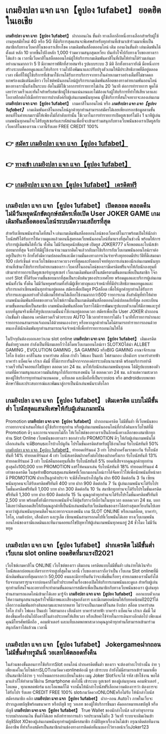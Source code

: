 # เกมยิงปลา แจก แจก【คูปอง 1ufabet】  ยอดฮิตในเอเชีย 

**เกมยิงปลา แจก แจก【คูปอง 1ufabet】** ฝากถอนเงิน ขั้นต่ำ  ทางเลือกอีกหนึ่งทางเลือกสำหรับผู้ใช้งานยุคสมัยใหม่ 4G หรือ 5G ที่มีบริการสุดแสนจะพิเศษสำหรับทุกท่านที่เข้ามาเข้าร่วมมาเพื่อเป็นสมาชิกกับทางเว็บคาสิโนของเราเสี่ยงโชค เกมเดิมพันสล็อตออนไลน์ เติม ถอนเงินขั้นต่ำ เล่นเดิมพันได้ตั้งแต่ หลัก 10 บาทขึ้นไปถึงหลัก 1,000 ร่วมความสนุกสุดเหวี่ยง บันเทิงใจไปกับทางเว็บของทางเราได้แล้ว ณ เวลานี้เว็บคาสิโนสล็อตออนไลน์ผู้ให้บริการเกมเดิมพันคาสิโนที่เปิดให้ท่านได้ร่วมเล่นมาอย่างนานมากกว่า 5 ปี มีภาพกราฟฟิกที่สวยสมจริง รูปแบบระบบ 3 มิติ
อีกทั้งทางเรายังมี มือหนึ่งการสร้างระบบที่คอยดูแลและให้บริการ  รวมไปถึงพัฒนาและปรับปรุงตัวเกมให้มีประสิทธิภาพที่ดีอยู่ตลอดเวลา เพื่อที่ให้ผู้ใช้บริการที่เข้ามาใช้งานได้รับการบริการจากทางในค่ายเกมเราอย่างเต็มที่ไม่ขาดตกบกพร่องแม้แต่นิดเดียว เว็บไซต์พนันออนไลน์ผู้บริการเกมเดิมพันสล็อตของทางค่ายเกมพันออนไลน์ของทางเรานั้นยังเป็นระบบ อัตโนมัติใช้เวลาการทำรายการไม่เกิน 20 วินาที ต่อการทำรายการ พูดได้เลยว่ารวดเร็วและทันใจสำหรับสมาชิกผู้ใช้งานแน่นอนและไม่ต้องแจ้งผู้ให้บริการที่ทำให้เสียเวลาและโอกาสอีกต่อไปเมื่อทำรายการฝากตังค์กับผู้เล่นเกมพนันทุกคน
ผู้ใช้บริการที่สนใจอยากจะลองเล่นเกม **เกมยิงปลา แจก แจก【คูปอง 1ufabet】** เกมคาสิโนออนไลน์ หรือ ***เกมยิงปลา แจก แจก【คูปอง 1ufabet】*** เกมเดิมพันคาสิโนออนไลน์ลูกค้าทุกท่านสามารถสมัครได้เลยเพียงกรอกข้อมูลตามขั้นตอนที่ในค่ายเกมเรามีให้เพียงไม่กี่ลำดับเท่านั้น ใช้เวลาในการทำรายการเปิดยูสเซอร์ไม่ถึง 1 นาทีผู้เล่นเกมพนันทุกคนก็จะได้รับยูสเซอร์และรหัสผ่านเพื่อที่จะเข้ามาร่วมสนุกกับทางเว็บพนันของเราเปิดยูสกับเว็บคาสิโนของเราณ เวลานี้รับเลย FREE CREDIT 100%

## 👉 [สมัคร เกมยิงปลา แจก แจก【คูปอง 1ufabet】](https://archa888.com/)
## 👉 [ทางเข้า เกมยิงปลา แจก แจก【คูปอง 1ufabet】](https://archa888.com/)
## 👉 [เกมยิงปลา แจก แจก【คูปอง 1ufabet】 เครดิตฟรี](https://archa888.com/)

## เกมยิงปลา แจก แจก【คูปอง 1ufabet】 เปิดตลอด ตลอดคืน ไม่มีวันหยุดนักขัตฤกษ์สมัครเพื่อเปิด User JOKER GAME เกมเดิมพันสล็อตออนไลน์ระบบมีความเสถียรที่สุด 

สำหรับเซียนพนันท่านใดที่สนใจ เล่นเกมเดิมพันสล็อตออนไลน์ของเว็บคาสิโนเราพร้อมเปิดให้นักล่าโบนัสฟรีได้รับการให้ความดูแลแล้วตอนนี้สุดยอดเว็บพนันออนไลน์ที่มาแรงที่สุดในช่วงนี้ พร้อมให้การบริการผู้เดิมพันได้ทั้งวัน ทั้งคืน ไม่มีวันหยุดนักขัตฤกษ์ เปิดยูส JOKER777 แจ็กพอตและโบนัสเข้าบ่อยมากที่สุด จึงทำให้มีผู้ใช้งานจำนวนมากติดใจแล้วกลับมาใช้บริการกับเว็บเกมพนันออนไลน์เราต่ออยู่เป็นประจำ อีกทั้งยังมีความปลอดภัยและมีความมั่นคงทางการเงินจ่ายจริงทุกยอดมีประวัติที่ดีเสมอมา 100 เปอร์เซ็นต์ ทางเว็บไซต์ของเราควบวงจรที่สุดและยังตอบโจทย์ทุกการเล่นของนักเล่นเกมพนันทุกท่านที่เข้ามาใช้บริการกับค่ายเกมของเรา
เว็บคาสิโนออนไลน์ของเรามีเครดิตฟรีแจกให้กับนักลงทุนที่เข้ามาทำรายการเปิดยูสเซอร์ทุกยูสเซอร์ เว็บเกมเดิมพันคาสิโนสมัครตามขั้นตอนเพื่อเป็นสมาชิก โจ๊กเกอร์ Slot ที่ได้รับความชื่นชอบมากที่สุดเป็นระดับต้นๆของประเทศไทย พร้อมดูแลและบริการผู้เล่นเกมพนันทั้งวัน ทั้งคืน ไม่มีวันหยุดพร้อมทั้งยังมีผู้เชี่ยวชาญและเจ้าหน้าที่ที่มีประสิทธิภาพคอยดูแลและบริการเหล่าเซียนพนันทุกท่านอยู่ตลอด สมัครเพื่อเปิดยูส PGสล็อต เพื่อให้ลูกค้าทุกท่านได้รับการบริการและดูแลอย่างทั่วถึงมีเกมให้ท่านได้เลือกใช้งานมากกว่า500 รายการเกม
สิ่งสำคัญที่ทำให้ค่ายเกมพนันเดิมพันสล็อตของทางเว็บไซต์เรานั้นเป็นเกมเดิมพันสล็อตออนไลน์ปลอดภัยที่สุด ลงทะเบียนตามขั้นตอนเพื่อเป็นสมาชิก  เกมพนันเดิมพันสล็อตเว็บเราได้มีการพัฒนารูปแบบตัวเกมให้มีภาพและรูปแบบที่ดูสมจริงเพื่อให้รูปแบบเกมนั้นน่าใช้งานอยู่ตลอดเวลา สมัครเพื่อเปิด User JOKER ฝากถอนเงินขั้นต่ำ เติมถอน เครดิตรวดเร็วด้วยระบบ AUTO ใช้เวลาทำรายการไม่ถึง 1 นาทีทั้งรายการฝากและรายการถอนสามารถแจ้งถอนได้ด้วยตนเองง่ายๆ หรือหากลูกค้าท่านใดไม่สามารถทำรายการถอนด้วยตนเองได้นักเดิมพันทุกท่านสามารถแจ้งเจ้าหน้าที่เพื่อทำรายการถอนเงินให้ได้

ในปัจจุบันต้องบอกเลยว่าเกม slot online **เกมยิงปลา แจก แจก【คูปอง 1ufabet】** เติมเครดิต ขั้นต่ำทรูวอเลท กำลังเป็นที่นิยมเลยก็ว่าได้โดยเว็บเกมออนไลน์เรา SLOTXOได้นำ ALLBET GAMING , EVOLUTION GAMING , SA GAMING หรือBIG GAMING อาณาจักรเกมไฮโล ยิงปลา คาสิโนสด บาคาร่าสด สล็อต กำถั่ว ไพ่แคง ปั่นแปะ ไพ่สามกอง เสือมังกร บาคาร่าสายฟ้า บาคาร่า แบ็คแจ๊ค เก้าเก ดัมมี่ ที่ได้การการันตีจากจากองค์กรระบดับนานาชาติ พร้อมบริการอย่าดีรวดเร็วทันใจคอยแก้ไขปัญหา ตลอดเวลา 24 ชม. มาให้กับนักเล่นเกมพนันทุกคน ได้มีรูปแบบของตัวเกมที่มีความสนุกและความมันส์สนุกไปกับการแทงพนัน ได้ ตลอดเวลา 24 ชม. แล้วแต่ความสะดวกของผู้ใช้บริการทุกท่านผ่านบนคอม , แท็บเลต และมือถือที่เป็นระบบios หรือ androidแบบพกพา ศึกษาวิธีและประสบการณ์และพัฒนาสู่การเป็นนักเล่นพนันระดับโลก

## เกมยิงปลา แจก แจก【คูปอง 1ufabet】 เติมเครดิต แบบไม่มีขั้นต่ำ โบนัสสุดแสนพิเศษให้กับผู้เล่นเกมพนัน

 Promotion  **เกมยิงปลา แจก แจก【คูปอง 1ufabet】** ฝากถอนเครดิต ไม่มีขั้นต่ำ ที่เว็บพนันของเราอยากจะนำเสนอให้แก่  ผู้ใช้บริการทุกท่าน หรือผู้เล่นเกมพนันออนไลน์ที่กำลังค้นหาเว็บไซต์ที่มี  Promotion ดีๆ และการแจกแบบไม่กั๊ก ให้เว็บไซต์ของทางเราเป็นอีกหนึ่งทางเลือกของสมาชิกทุกท่าน Slot Online เว็บพนันของทางเรา ขอกล่าวกับ PROMOTION ดีๆ ให้กับผู้เล่นเกมพนันได้เลือกเล่นกัน จะมีBonusอะไรบ้างไปดูกัน
โปรโมชั่นเครดิตสำหรับผู้ใช้งานใหม่ รับโบนัสทันที 50% [เกมยิงปลา แจก แจก【คูปอง 1ufabet】](https://archa888.com/) ทำยอดเทิร์นแค่ 3 เท่า
โปรฝากครั้งแรกของวัน รับโบนัสทันที 14% ทำยอดเทิร์นแค่ 4 เท่า
โบนัสเครดิตฝากครั้งต่อไปของฝากครั้งแรก รับโบนัสทันที 13% ทำยอดเทิร์นแค่ 3 เท่า
โบนัสคืนยอดทุนที่เสีย รับโบนัสทันที 5% ยอดที่เสียจากคุณลูกค้าทุกท่าน สูงสุดถึง100,000 บาท
 PROMOTION แชร์ให้คนมาเล่น รับโบนัสทันที 18% ทำยอดเทิร์นแค่ 4 เท่าของเครดิต
ในสุดท้ายBonusสุดแสนพิศษที่เว็บเกมออนไลน์เราได้จัดหาไว้ให้เพื่อนักพนันที่หน้าตาดี  PROMOTION ฝากเป็นลูกค้าประจำ จะมีสิ่งไหนบ้างไปดูกัน
ฝาก 600 ติดต่อกัน 3 วัน เซียนพนันทุกคนจะได้รับเครดิตฟรีทันที 400 บาท
ฝาก 900 ติดต่อกัน 7 วัน ผู้เล่นเกมพนันจะได้รับโปรโมชั่นเครดิตฟรีทันที 1,000 บาท
ฝาก 300 ติดต่อกัน 10 วัน สมาชิกทุกท่านจะได้รับโปรโมชั่นเครดิตฟรีทันที 1,300 บาท
ฝาก 600 ติดต่อกัน 15 วัน คุณลูกค้าทุกท่านจะได้รับโปรโมชั่นเครดิตฟรีทันที 2,500 บาท
พร้อมทั้งยังมีการแทงพนันที่จะได้ลุ้นรับรางวัลบิ๊กวินในทุกเวลา ตลอดเวลา 24 ชม. บอกได้เลยว่าคืนยอดเสียให้กับคุณลูกค้าที่เป็นนักเล่นพนันกับเว็บเดิมพันของเราได้อย่างสุดเหวี่ยงกันไปเลย หากว่าผู้เล่นพนันทุกคนติดใจและอยากจะแทงพนัน เกม SLOT ONLINE  หรือเกมสล็อต, บาคาร่า, ไฮโล, เกมยิงปลา, เสือมังกร และรูเล็ต เซียนพนันสามารถกดไปที่เว็บพนันได้เลย ทางเว็บเกมพนันออนไลน์ของเรามีแอดมินและทีมงานคอยแก้ไขปัญหาให้ผู้เล่นเกมพนันทุกคนอยู่ 24 ชั่วโมง ไม่มีวันหยุด

## เกมยิงปลา แจก แจก【คูปอง 1ufabet】 ฝากเครดิต ไม่มีขั้นต่ำ  เว็บเกม slot online ยอดฮิตที่มาแรงปี2021

เว็บไซต์เกมคาสิโน ONLINE เว็บไซต์ของเรา เติมถอน เครดิตแบบไม่มีขั้นต่ำ เล่นง่ายได้เงินจริง โบนัสแตกบ่อยและอัตราการจ่ายสูงที่สุดในเวลานี้ เว็บของทางเราถือว่าเป็น เว็บเกม Slot onlineที่มีนักเดิมพันมากที่สุดมากกว่า 50,000 คนและมีการยืนยันว่าจะเพิ่มขึ้นเรื่อยๆ ค่ายเกมของเรานั้นยังได้รับจากมาตราฐานจากบ่อนคาสิโนทั่วประเทศในเรื่องของเปิดให้บริการเกมพนันและดูแล สำหรับผู้เล่นทุกท่านที่สนใจและอยากที่จะทำตามขั้นตอนการสมัครเพื่อเป็นสมาชิกกับทางเว็บพนันของเรา ผู้เล่นทุกท่านสามารถแอดไลน์เข้ามาได้เลย
	มารู้จัก **เกมยิงปลา แจก แจก【คูปอง 1ufabet】** ออกแบบตัวเกมให้ความสนุกสนานสุดเร้าใจที่มีภาพและเสียงสุดอลังการ และมีเกมยอดนิยมให้กับยอดนิยมปี2021ได้เลือกวางเดิมพันอย่างล้นหลามและหลากหลาย  ไม่ว่าจะเป็นเกมคาสิโนสด ยิงปลา สล็อต บาคาร่าสด ไฮโล กำถั่ว ไพ่แคง ปั่นแปะ ไพ่สามกอง เสือมังกร บาคาร่าสายฟ้า บาคาร่า แบ็คแจ๊ค เก้าเก ดัมมี่ ไม่ต้องขึ้นเครื่องบินไปถึงคาสิโนต่างประเทศให้เสียเวลา หรือเสียค่าใช้จ่ายในการเดินทางอีกต่อไป เพียงแค่คุณมีโทรศัพท์มือถือ , คอมพิวเตอร์ และแท็บเลตพกพาสะดวกคุณลูกค้าทุกท่านก็สามารถเข้ามาร่วมสนุกกัลเราได้แล้วณ เวลานี้

## เกมยิงปลา แจก แจก【คูปอง 1ufabet】 Jokergameฝากถอน ไม่มีขั้นต่ำทรูมันนี่ วอเลทได้ตลอดทั้งคืน

ในส่วนของขั้นตอนการใช้บริการSlot ออนไลน์ ฝากเครดิตขั้นต่ำ ของเรา จะต้องทำอะไรบ้างนั้น ง่าย ๆ เพียงแค่ในเว็บไซต์เราSLOTเกมวัดดวงonlineต้องมี ยูส เข้าระบบ ถ้ายังไม่มีสามารถเข้าร่วมมาเพื่อเป็นสมาชิกได้ง่าย ๆ จากโหมดการลงทะเบียนในช่อง เมนู Joker Slotจึงจะได้ รหัส เข้าใช้งาน พอได้มาแล้วก็ให้ทำตามวิธีผ่าน Smartphone ต่อไปนี้
เข้าระบบ ยูสเซอร์  ของผู้เล่นทุกคน คอมพิวเตอร์ , ไอแพด , ทุกแพลตฟอร์ม และไอแพดก็ได้
จากนั้นให้นักล่าโบนัสฟรีเลือกความต้องการว่า ต้องการจะได้รับโปร รับเลย CREDIT FREE 100% slotเกมวัดดวงONLONEหรือไม่รับ
ให้นักล่าโบนัสสมัครสมาชิก คลิก **เกมยิงปลา แจก แจก【คูปอง 1ufabet】** ฝาก-ถอน Autoไว ภาพในเว็บจะปรากฏเลขบัญชีพร้อมธนาคาร หรือบัญชี ทรู วอเลท ของผู้ให้บริการขึ้นมา
คัดลอกหมายเลขบัญชี หรือบัญชี **เกมยิงปลา แจก แจก【คูปอง 1ufabet】** True Wallet ของนักล่าโบนัส แล้วทำธุรกรรมระบบฝากถอนเงิน ขั้นต่ำได้เลย
หลังทำรายการแล้ว รอประมาณไม่ถึง 3 วินาที ระบบจะเติมเงินเข้าบัญชีSlot XOของผู้เล่นเกมพนันทุกท่านผู้สมัครสมาชิก
ถ้ามีปัญหาเรื่องเงินไม่เข้า กรุณาติดต่อทีมงานมืออาชีพ ที่ทำเรื่องสมัครเป็นสมาชิกผ่านช่องทางการติดต่อที่แนบเอาไว้ทางหน้าเว็บJoker123


